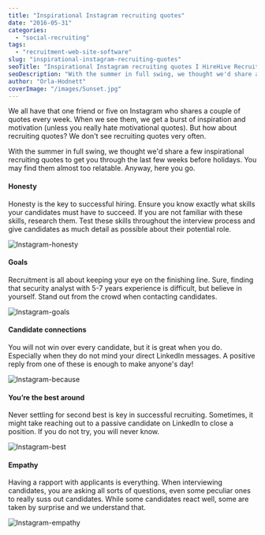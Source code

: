 ```yaml
---
title: "Inspirational Instagram recruiting quotes"
date: "2016-05-31"
categories:
  - "social-recruiting"
tags:
  - "recruitment-web-site-software"
slug: "inspirational-instagram-recruiting-quotes"
seoTitle: "Inspirational Instagram recruiting quotes I HireHive Recruiting Software"
seoDescription: "With the summer in full swing, we thought we'd share a few inspirational recruiting quotes with you to get you through the pre-holiday period."
author: "Orla-Hodnett"
coverImage: "/images/Sunset.jpg"
---
```


We all have that one friend or five on Instagram who shares a couple of quotes every week. When we see them, we get a burst of inspiration and motivation (unless you really hate motivational quotes). But how about recruiting quotes? We don't see recruiting quotes very often.

With the summer in full swing, we thought we'd share a few inspirational recruiting quotes to get you through the last few weeks before holidays. You may find them almost too relatable. Anyway, here you go.

#### **Honesty**

Honesty is the key to successful hiring. Ensure you know exactly what skills your candidates must have to succeed. If you are not familiar with these skills, research them. Test these skills throughout the interview process and give candidates as much detail as possible about their potential role.

![Instagram-honesty](/images/Instagram-honesty.jpg)

#### **Goals**

Recruitment is all about keeping your eye on the finishing line. Sure, finding that security analyst with 5-7 years experience is difficult, but believe in yourself. Stand out from the crowd when contacting candidates.

![Instagram-goals](/images/Instagram-goals.jpg)

#### **Candidate connections**

You will not win over every candidate, but it is great when you do. Especially when they do not mind your direct LinkedIn messages. A positive reply from one of these is enough to make anyone's day!

![Instagram-because](/images/Instagram-because.jpg)

#### **You’re the best around**

Never settling for second best is key in successful recruiting. Sometimes, it might take reaching out to a passive candidate on LinkedIn to close a position. If you do not try, you will never know.

![Instagram-best](/images/Instagram-best.jpg)

#### **Empathy**

Having a rapport with applicants is everything. When interviewing candidates, you are asking all sorts of questions, even some peculiar ones to really suss out candidates. While some candidates react well, some are taken by surprise and we understand that.

![Instagram-empathy](/images/Instagram-empathy-e1464683302597.jpg)
